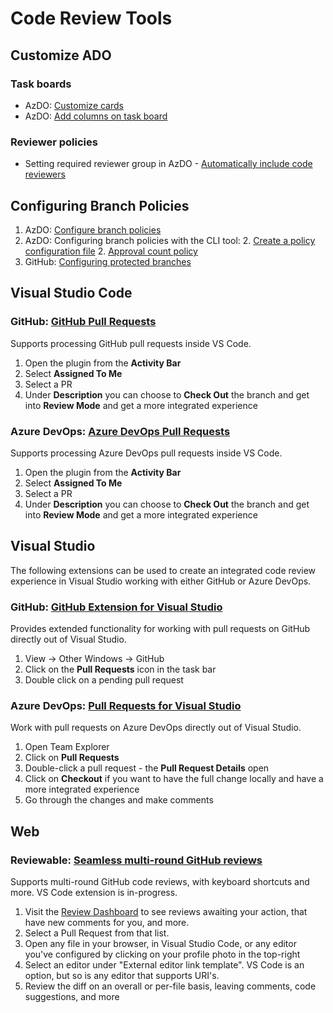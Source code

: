 # Code Review Tools

## Customize ADO

### Task boards

- AzDO: [Customize cards](https://learn.microsoft.com/en-us/azure/devops/boards/boards/customize-cards?view=azure-devops)
- AzDO: [Add columns on task board](https://learn.microsoft.com/en-us/azure/devops/boards/sprints/customize-taskboard?view=azure-devops#add-columns)

### Reviewer policies

- Setting required reviewer group in AzDO - [Automatically include code reviewers](https://learn.microsoft.com/en-us/azure/devops/repos/git/branch-policies?view=azure-devops#automatically-include-code-reviewers)

## Configuring Branch Policies

1. AzDO: [Configure branch policies](https://learn.microsoft.com/en-us/azure/devops/repos/git/branch-policies?view=azure-devops#configure-branch-policies)
1. AzDO: Configuring branch policies with the CLI tool:
   2. [Create a policy configuration file](https://learn.microsoft.com/en-us/azure/devops/cli/policy-configuration-file?view=azure-devops#create-a-policy-configuration-file)
   2. [Approval count policy](https://learn.microsoft.com/en-us/rest/api/azure/devops/policy/configurations/create?view=azure-devops-rest-5.1#approval-count-policy)
1. GitHub: [Configuring protected branches](https://help.github.com/en/github/administering-a-repository/about-protected-branches)

## Visual Studio Code

### GitHub: [GitHub Pull Requests](https://marketplace.visualstudio.com/items?itemName=GitHub.vscode-pull-request-github)

Supports processing GitHub pull requests inside VS Code.

1. Open the plugin from the **Activity Bar**
1. Select **Assigned To Me**
1. Select a PR
1. Under **Description** you can choose to **Check Out** the branch and get into **Review Mode** and get a more integrated experience

### Azure DevOps: [Azure DevOps Pull Requests](https://marketplace.visualstudio.com/items?itemName=ankitbko.vscode-pull-request-azdo)

Supports processing Azure DevOps pull requests inside VS Code.

1. Open the plugin from the **Activity Bar**
1. Select **Assigned To Me**
1. Select a PR
1. Under **Description** you can choose to **Check Out** the branch and get into **Review Mode** and get a more integrated experience

## Visual Studio

The following extensions can be used to create an integrated code review experience in Visual Studio working with either GitHub or Azure DevOps.

### GitHub: [GitHub Extension for Visual Studio](https://marketplace.visualstudio.com/items?itemName=GitHub.GitHubExtensionforVisualStudio)

Provides extended functionality for working with pull requests on GitHub directly out of Visual Studio.

1. View -> Other Windows -> GitHub
1. Click on the **Pull Requests** icon in the task bar
1. Double click on a pending pull request

### Azure DevOps: [Pull Requests for Visual Studio](https://marketplace.visualstudio.com/items?itemName=VSIDEVersionControlMSFT.pr4vs)

Work with pull requests on Azure DevOps directly out of Visual Studio.

1. Open Team Explorer
1. Click on **Pull Requests**
1. Double-click a pull request - the **Pull Request Details** open
1. Click on **Checkout** if you want to have the full change locally and have a more integrated experience
1. Go through the changes and make comments

## Web

### Reviewable: [Seamless multi-round GitHub reviews](https://home.reviewable.io/)

Supports multi-round GitHub code reviews, with keyboard shortcuts and more. VS Code extension is in-progress.

1. Visit the [Review Dashboard](https://reviewable.io/reviews) to see reviews awaiting your action, that have new comments for you, and more.
1. Select a Pull Request from that list.
1. Open any file in your browser, in Visual Studio Code, or any editor you've configured by clicking on your profile photo in the top-right
1. Select an editor under "External editor link template". VS Code is an option, but so is any editor that supports URI's.
1. Review the diff on an overall or per-file basis, leaving comments, code suggestions, and more
